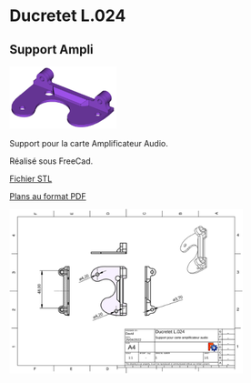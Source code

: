 # Ducretet L.024

## Support Ampli

<img src="SupportAmpli.png" alt="Support Ampli" style="zoom:30%;" />

Support pour la carte Amplificateur Audio.

Réalisé sous FreeCad.

[Fichier STL](SupportAmpli-Base.stl)

[Plans au format PDF](SupportAmpli.pdf)

<img src="SupportAmpli.svg" alt="Plans Support Ampli" style="zoom:40%;" />

